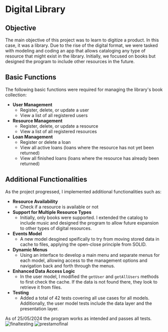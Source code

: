 # Digital Library

## Objective
The main objective of this project was to learn to digitize a product. 
In this case, it was a library. Due to the rise of the digital format, 
we were tasked with modeling and coding an app that allows cataloging any type of resource 
that might exist in the library. Initially, we focused on books
but designed the program to include other resources in the future.
## Basic Functions
The following basic functions were required for managing the library's book collection:
- **User Management**
  - Register, delete, or update a user
  - View a list of all registered users
- **Resource Management**
  - Register, delete, or update a resource
  - View a list of all registered resources
- **Loan Management**
  - Register or delete a loan
  - View all active loans (loans where the resource has not yet been returned)
  - View all finished loans (loans where the resource has already been returned)

## Additional Functionalities
As the project progressed, I implemented additional functionalities such as:
- **Resource Availability**
  - Check if a resource is available or not
- **Support for Multiple Resource Types**
  - Initially, only books were supported. I extended the catalog to include music and designed the program to allow future expansion to other types of digital resources.
- **Events Model**
  - A new model desgined speifically to try from moving stored data in cache to files, applying the open-close principle from SOLID.
- **Dynamic Menus**
  - Using an interface to develop a main menu and separate menus for each model, allowing access to the management options and navigation back and forth through the menus.
- **Enhanced Data Access Logic**
  - In the user model, I modified the `getUser` and `getAllUsers` methods to first check the cache. If the data is not found there, they look to retrieve it from files.
- **Testing**
  - Added a total of 42 tests covering all use cases for all models.
 Additionally, the user model tests include the data layer and the presentation layer.

As of 25/05/2024 the program works as intended and passes all tests.
![finaltesting](https://github.com/paucare/ed-digital-library/assets/146753377/ab1c78b1-5e2c-4a32-9d77-1bf17f89218f)
![prestamofinal](https://github.com/paucare/ed-digital-library/assets/146753377/9c9950c3-668b-43e2-8cc0-d77858f045d4)

